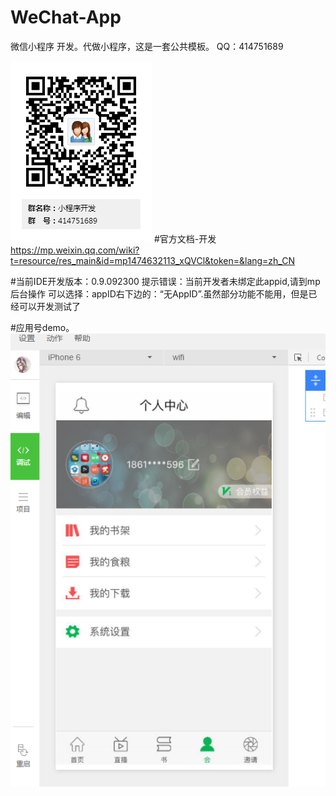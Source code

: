 # WeChat-App
微信小程序 开发。代做小程序，这是一套公共模板。
QQ：414751689

![image](https://github.com/TheSummerRain/WeChat-App/blob/master/%E5%B0%8F%E7%A8%8B%E5%BA%8F%E5%BC%80%E5%8F%91%E7%BE%A4%E4%BA%8C%E7%BB%B4%E7%A0%81.png)
#官方文档-开发
https://mp.weixin.qq.com/wiki?t=resource/res_main&id=mp1474632113_xQVCl&token=&lang=zh_CN


#当前IDE开发版本：0.9.092300
提示错误：当前开发者未绑定此appid,请到mp后台操作
可以选择：appID右下边的：“无AppID”.虽然部分功能不能用，但是已经可以开发测试了

#应用号demo。
 ![image](https://github.com/TheSummerRain/WeChat-App/blob/master/%E5%B0%8F%E7%A8%8B%E5%BA%8F%E5%BC%80%E6%90%9E.png)
